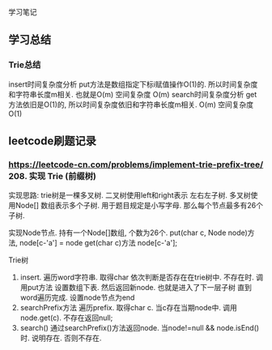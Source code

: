 学习笔记

## 学习总结

### Trie总结

insert时间复杂度分析  put方法是数组指定下标i赋值操作O(1)的. 所以时间复杂度和字符串长度m相关. 也就是O(m)  空间复杂度 O(m)
search时间复杂度分析  get方法依旧是O(1)的, 所以时间复杂度依旧和字符串长度m相关. O(m) 空间复杂度O(1)


## leetcode刷题记录

### https://leetcode-cn.com/problems/implement-trie-prefix-tree/ 208. 实现 Trie (前缀树)

实现思路: trie树是一棵多叉树. 二叉树使用left和right表示 左右左子树. 多叉树使用Node[] 数组表示多个子树. 用于题目规定是小写字母. 那么每个节点最多有26个子树.

实现Node节点. 持有一个Node[]数组, 个数为26个. put(char c, Node node)方法, node[c-'a'] = node get(char c)方法 node[c-'a'];

Trie树
1. insert. 遍历word字符串. 取得char 依次判断是否存在在trie树中. 不存在时. 调用put方法 设置数组下表. 然后返回新node. 也就是进入了下一层子树 直到word遍历完成. 设置node节点为end
2. searchPrefix方法 遍历prefix. 取得char c. 当c存在当期node中. 调用node.get(c). 不存在返回null; 
3. search() 通过searchPrefix()方法返回node. 当node!=null && node.isEnd()时. 说明存在. 否则不存在.
